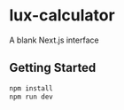 # lux-calculator

A blank Next.js interface

## Getting Started

```bash
npm install
npm run dev
```
